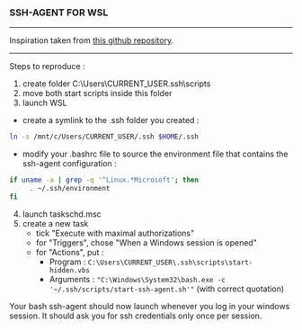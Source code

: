 ### SSH-AGENT FOR WSL

---
Inspiration taken from [this github repository](https://github.com/bahamas10/windows-bash-ssh-agent).

---
Steps to reproduce :

1. create folder C:\Users\CURRENT_USER\.ssh\scripts
2. move both start scripts inside this folder
3. launch WSL
 - create a symlink to the .ssh folder you created :
 ```bash
 ln -s /mnt/c/Users/CURRENT_USER/.ssh $HOME/.ssh
 ```
 
 - modify your .bashrc file to source the environment file that contains the ssh-agent configuration :
 ```bash
 if uname -a | grep -q '^Linux.*Microsoft'; then
      . ~/.ssh/environment
 fi
 ```

4. launch taskschd.msc
5. create a new task
    - tick "Execute with maximal authorizations"
    - for "Triggers", chose "When a Windows session is opened"
    - for "Actions", put :
        - Program : `C:\Users\CURRENT_USER\.ssh\scripts\start-hidden.vbs`
        - Arguments : `"C:\Windows\System32\bash.exe -c '~/.ssh/scripts/start-ssh-agent.sh'"` (with correct quotation)

Your bash ssh-agent should now launch whenever you log in your windows session. It should ask you for ssh credentials only once per session.
